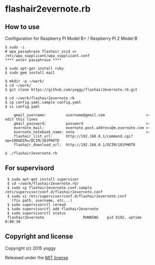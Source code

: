 flashair2evernote.rb
====

How to use
----
Configuration for Raspberry Pi Model B+ / Raspberry Pi 2 Model B

    $ sudo -i
    # wpa_passphrase flashair_ssid >> /etc/wpa_supplicant/wpa_supplicant.conf
    **** enter passphrase ****

    $ sudo apt-get install ruby
    $ sudo gem install mail
    
    $ mkdir -p ~/work/
    $ cd ~/work/
    $ git clone https://github.com/yoggy/flashair2evernote.rb.git

    $ cd ~/work/flashair2evernote.rb
    $ cp config.yaml.sample config.yaml
    $ vi config.yaml

        gmail_username:         username@gmail.com                   <- edit this lines
        gmail_password:         password                             <-
        evernote_mail:          evernote.post.address@m.evernote.com <-
        evernote_notebook_name: note                                 <- 
        flashair_list_url:      http://192.168.0.1/command.cgi?op=100&DIR=/DCIM/101PHOTO
        flashair_download_url:  http://192.168.0.1/DCIM/101PHOTO
    
    $ ./flashair2evernote.rb

For supervisord
----

     $ sudo apt-get install supervisor
     $ cd ~/work/flashair2evernote.rb/
     $ sudo cp flashair2evernote.conf.sample /etc/supervisor/conf.d/flashair2evernote.conf
     $ sudo vi /etc/supervisor/conf.d/flashair2evernote.conf
       (fix path, username, etc...)
     $ sudo supervisorctl reread
     $ sudo supervisorctl add flashair2evernote
     $ sudo supervisorctl status
     flashair2evernote                  RUNNING    pid 8192, uptime 0:00:30



Copyright and license
----
Copyright (c) 2015 yoggy

Released under the [MIT license](LICENSE.txt)

